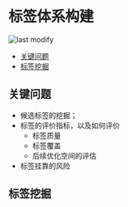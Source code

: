 标签体系构建
===
<!--START_SECTION:badge-->

![last modify](https://img.shields.io/static/v1?label=last%20modify&message=2022-10-13%2001%3A56%3A19&color=yellowgreen&style=flat-square)

<!--END_SECTION:badge-->

- [关键问题](#关键问题)
- [标签挖掘](#标签挖掘)

## 关键问题
- 候选标签的挖掘；
- 标签的评价指标，以及如何评价
    - 标签质量
    - 标签覆盖
    - 后续优化空间的评估
- 标签挂靠的风险

## 标签挖掘